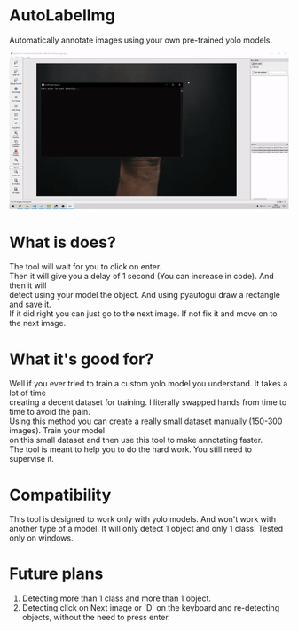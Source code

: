 # AutoLabelImg
Automatically annotate images using your own pre-trained yolo models.

![showcase](showcase%20(2).gif)
# What is does?
The tool will wait for you to click on enter.</br>
Then it will give you a delay of 1 second (You can increase in code). And then it will</br>
detect using your model the object. And using pyautogui draw a rectangle and save it.</br>
If it did right you can just go to the next image. If not fix it and move on to the next image.

# What it's good for?
Well if you ever tried to train a custom yolo model you understand. It takes a lot of time</br>
creating a decent dataset for training. I literally swapped hands from time to time to avoid the pain.</br>
Using this method you can create a really small dataset manually (150-300 images). Train your model</br>
on this small dataset and then use this tool to make annotating faster.</br>
The tool is meant to help you to do the hard work. You still need to supervise it.

# Compatibility
This tool is designed to work only with yolo models. And won't work with another type of a model.
It will only detect 1 object and only 1 class.
Tested only on windows.

# Future plans
1) Detecting more than 1 class and more than 1 object.
2) Detecting click on Next image or 'D' on the keyboard and re-detecting objects, without the need to press enter.
